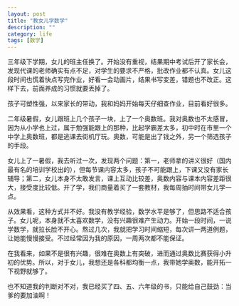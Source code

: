 ```yaml
---
layout: post
title: "教女儿学数学"
description: ""
category: life
tags: [数学]
---
```


三年级下学期，女儿的班主任换了。开始没有重视，结果期中考试后开了家长会，发现代课的老师确实有点不足，对学生的要求不严格，批改作业都不认真。女儿这段时间也慌着快点写完作业，好看一会动画片，结果书写变差，错题也不改正。这样下去，前面养成的习惯就要丢掉了。

孩子可塑性强，以来家长的带动，我和妈妈开始每天仔细查作业，目前看好很多。

二年级暑假，女儿跟班上几个孩子一块，上了一个奥数班。我对奥数也不太感冒，因为从小学也上过，属于勉强能跟上的那种，比起学霸差太多，初中时在市里一个中学上奥数班，都是逃课去街机厅玩。奥数，可能是出了钱之外，另一个筛选孩子的手段。

女儿上了一暑假，我去听过一次，发现两个问题：第一，老师拿的讲义很好（国内最有名的培训学校出的），但每节课内容太多，孩子不可能跟上，下课又没有家长辅导；第二，女儿本身不太敢发言，课上互动比较差，奥数内容与课本内容差距很大，接受度比较低。开了学，我们商量着买了一套教材，我每周抽时间带女儿学一点。

从效果看，这种方式并不好。我没有教学经验，数学水平是够了，但思路不适合孩子。女儿呢，本身就不太喜欢数学，没有兴趣很难产生动力。开始一段时间，一说学数学，就拉长脸不开心。熬过几次，我就把学习时间缩短，每次讲一两道例题，让她能慢慢接受。不过经常因为我的原因，一周两次都不能保证。

在我看来，如果不是很有兴趣，很难在奥数上有突破，进而通过奥数比赛获得小升初的优势。所以，对于女儿，我想还是各科都均衡一点，我带她学奥数，能开拓一下视野就够了。

也不知道我的判断对不对，我已经买了四、五、六年级的书，只能给自己鼓劲：当爹的要加油啊！